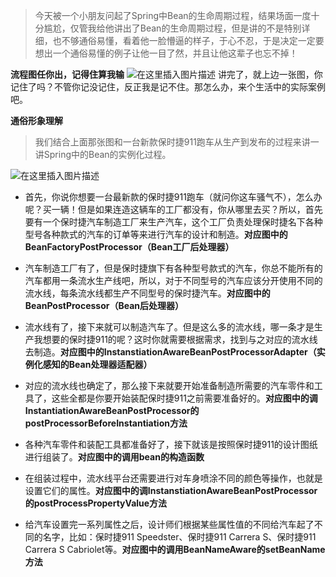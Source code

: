 >今天被一个小朋友问起了Spring中Bean的生命周期过程，结果场面一度十分尴尬，仅管我给他讲出了Bean的生命周期过程，但是讲的不是特别详细，也不够通俗易懂，看着他一脸懵逼的样子，于心不忍，于是决定一定要想出一个通俗易懂的例子让他一目了然，并且让他这辈子也忘不掉！

**流程图任你出，记得住算我输**
![在这里插入图片描述](https://github.com/tony-wnx/DailyImprove/tree/master/docs/Java/img/flowChart.png)
讲完了，就上边一张图，你记住了吗？不管你记没记住，反正我是记不住。那怎么办，来个生活中的实际案例吧。

**通俗形象理解**
>我们结合上面那张图和一台新款保时捷911跑车从生产到发布的过程来讲一讲Spring中的Bean的实例化过程。

![在这里插入图片描述](https://github.com/tony-wnx/DailyImprove/tree/master/docs/Java/img/Porsche.png)

* 首先，你说你想要一台最新款的保时捷911跑车（就问你这车骚气不），怎么办呢？买一辆！但是如果连造这辆车的工厂都没有，你从哪里去买？所以，首先要有一个保时捷汽车制造工厂来生产汽车，这个工厂负责处理保时捷名下各种型号各种款式的汽车的订单等来进行汽车的设计和制造。**对应图中的BeanFactoryPostProcessor（Bean工厂后处理器）**

* 汽车制造工厂有了，但是保时捷旗下有各种型号款式的汽车，你总不能所有的汽车都用一条流水生产线吧，所以，对于不同型号的汽车应该分开使用不同的流水线，每条流水线都生产不同型号的保时捷汽车。**对应图中的BeanPostProcessor（Bean后处理器）**

* 流水线有了，接下来就可以制造汽车了。但是这么多的流水线，哪一条才是生产我想要的保时捷911的呢？这时你就需要根据需求，找到与之对应的流水线去制造。**对应图中的InstanstiationAwareBeanPostProcessorAdapter（实例化感知的Bean处理器适配器）**

* 对应的流水线也确定了，那么接下来就要开始准备制造所需要的汽车零件和工具了，这些全都是你要开始装配保时捷911之前需要准备好的。**对应图中的调InstantiationAwareBeanPostProcessor的postProcessorBeforeInstantiation方法**

* 各种汽车零件和装配工具都准备好了，接下就该是按照保时捷911的设计图纸进行组装了。**对应图中的调用bean的构造函数**

* 在组装过程中，流水线平台还需要进行对车身喷涂不同的颜色等操作，也就是设置它们的属性。**对应图中的调InstanstiationAwareBeanPostProcessor的postProcessPropertyValue方法**

* 给汽车设置完一系列属性之后，设计师们根据某些属性值的不同给汽车起了不同的名字，比如：保时捷911  Speedster、保时捷911 Carrera S、保时捷911 Carrera S Cabriolet等。**对应图中的调用BeanNameAware的setBeanName方法**